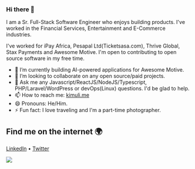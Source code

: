 ### Hi there 👋

I am a Sr. Full-Stack Software Engineer who enjoys building products. I've worked in the Financial Services, Entertainment and E-Commerce industries.

I've worked for iPay Africa, Pesapal Ltd(Ticketsasa.com), Thrive Global, Stax Payments and Awesome Motive. I'm open to contributing to open source software in my free time.

- 🌱 I’m currently building AI-powered applications for Awesome Motive.
- 👯 I’m looking to collaborate on any open source/paid projects.
- 💬 Ask me any Javascript/ReactJS/NodeJS/Typescript, PHP/Laravel/WordPress or devOps(Linux) questions. I'd be glad to help.
- 📫 How to reach me: [kimuli.me](https://kimuli.me)
- 😄 Pronouns: He/Him.
- ⚡ Fun fact: I love traveling and I'm a part-time photographer.

## Find me on the internet :earth_africa:

[LinkedIn](https://www.linkedin.com/in/nicholaskimuli/) • 
[Twitter](https://x.com/nick_kimuli)

![](http://github-profile-summary-cards.vercel.app/api/cards/profile-details?username=NicholasKimuli&theme=github_dark)
